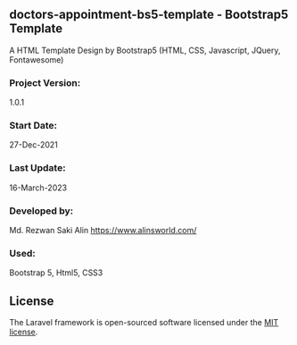 ## doctors-appointment-bs5-template - Bootstrap5 Template

A HTML Template Design by Bootstrap5 (HTML, CSS, Javascript, JQuery, Fontawesome)

### Project Version:

1.0.1

### Start Date:

27-Dec-2021

### Last Update:

16-March-2023

### Developed by:

Md. Rezwan Saki Alin
https://www.alinsworld.com/

### Used:

Bootstrap 5, Html5, CSS3

## License

The Laravel framework is open-sourced software licensed under the [MIT license](https://opensource.org/licenses/MIT).
